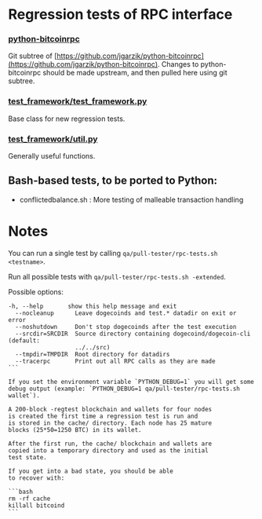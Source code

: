 Regression tests of RPC interface
=================================

### [python-bitcoinrpc](https://github.com/jgarzik/python-bitcoinrpc)
Git subtree of [https://github.com/jgarzik/python-bitcoinrpc](https://github.com/jgarzik/python-bitcoinrpc).
Changes to python-bitcoinrpc should be made upstream, and then
pulled here using git subtree.

### [test_framework/test_framework.py](test_framework/test_framework.py)
Base class for new regression tests.

### [test_framework/util.py](test_framework/util.py)
Generally useful functions.

Bash-based tests, to be ported to Python:
-----------------------------------------
- conflictedbalance.sh : More testing of malleable transaction handling

Notes
=====

You can run a single test by calling `qa/pull-tester/rpc-tests.sh <testname>`.

Run all possible tests with `qa/pull-tester/rpc-tests.sh -extended`.

Possible options:

````
-h, --help       show this help message and exit
  --nocleanup      Leave dogecoinds and test.* datadir on exit or error
  --noshutdown     Don't stop dogecoinds after the test execution
  --srcdir=SRCDIR  Source directory containing dogecoind/dogecoin-cli (default:
                   ../../src)
  --tmpdir=TMPDIR  Root directory for datadirs
  --tracerpc       Print out all RPC calls as they are made
```

If you set the environment variable `PYTHON_DEBUG=1` you will get some debug output (example: `PYTHON_DEBUG=1 qa/pull-tester/rpc-tests.sh wallet`). 

A 200-block -regtest blockchain and wallets for four nodes
is created the first time a regression test is run and
is stored in the cache/ directory. Each node has 25 mature
blocks (25*50=1250 BTC) in its wallet.

After the first run, the cache/ blockchain and wallets are
copied into a temporary directory and used as the initial
test state.

If you get into a bad state, you should be able
to recover with:

```bash
rm -rf cache
killall bitcoind
```
